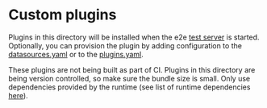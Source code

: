 # Custom plugins

Plugins in this directory will be installed when the e2e [test server](https://github.com/grafana/grafana/blob/main/scripts/grafana-server/start-server) is started. Optionally, you can provision the plugin by adding configuration to the [datasources.yaml](https://github.com/grafana/grafana/blob/extensions/add-e2e-tests/devenv/datasources.yaml) or to the [plugins.yaml](https://github.com/grafana/grafana/blob/extensions/add-e2e-tests/devenv/plugins.yaml).

These plugins are not being built as part of CI. Plugins in this directory are being version controlled, so make sure the bundle size is small. Only use dependencies provided by the runtime (see list of runtime dependencies [here](https://github.com/grafana/plugin-tools/blob/08b67179bdbf8847788c54aadb22654aa1a7c060/packages/create-plugin/templates/common/.config/webpack/webpack.config.ts#L36)).
